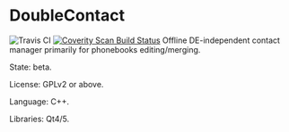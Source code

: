 # DoubleContact
![Travis CI](https://travis-ci.org/DarkHobbit/doublecontact.svg?branch=master)
[![Coverity Scan Build Status](https://scan.coverity.com/projects/10139/badge.svg)](https://scan.coverity.com/projects/darkhobbit-doublecontact)
Offline DE-independent contact manager primarily for phonebooks editing/merging.

State: beta.

License: GPLv2 or above.

Language: C++.

Libraries: Qt4/5.

